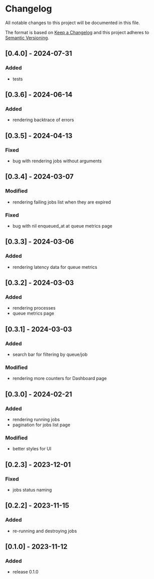 # Changelog
All notable changes to this project will be documented in this file.

The format is based on [Keep a Changelog](http://keepachangelog.com/en/1.0.0/)
and this project adheres to [Semantic Versioning](http://semver.org/spec/v2.0.0.html).

## [0.4.0] - 2024-07-31
### Added
- tests

## [0.3.6] - 2024-06-14
### Added
- rendering backtrace of errors

## [0.3.5] - 2024-04-13
### Fixed
- bug with rendering jobs without arguments

## [0.3.4] - 2024-03-07
### Modified
- rendering failing jobs list when they are expired

### Fixed
- bug with nil enqueued_at at queue metrics page

## [0.3.3] - 2024-03-06
### Added
- rendering latency data for queue metrics

## [0.3.2] - 2024-03-03
### Added
- rendering processes
- queue metrics page

## [0.3.1] - 2024-03-03
### Added
- search bar for filtering by queue/job

### Modified
- rendering more counters for Dashboard page

## [0.3.0] - 2024-02-21
### Added
- rendering running jobs
- pagination for jobs list page

### Modified
- better styles for UI

## [0.2.3] - 2023-12-01
### Fixed
- jobs status naming

## [0.2.2] - 2023-11-15
### Added
- re-running and destroying jobs

## [0.1.0] - 2023-11-12
### Added
- release 0.1.0
